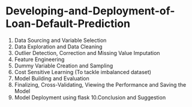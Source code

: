 # Developing-and-Deployment-of-Loan-Default-Prediction
1. Data Sourcing and Variable Selection
2. Data Exploration and Data Cleaning
3. Outlier Detection, Correction and Missing Value Imputation
4. Feature Engineering
5. Dummy Variable Creation and Sampling
6. Cost Sensitive Learning (To tackle imbalanced dataset)
7. Model Building and Evaluation
8. Finalizing, Cross-Validating, Viewing the Performance and Saving the Model
9. Model Deployment using flask
10.Conclusion and Suggestion 
